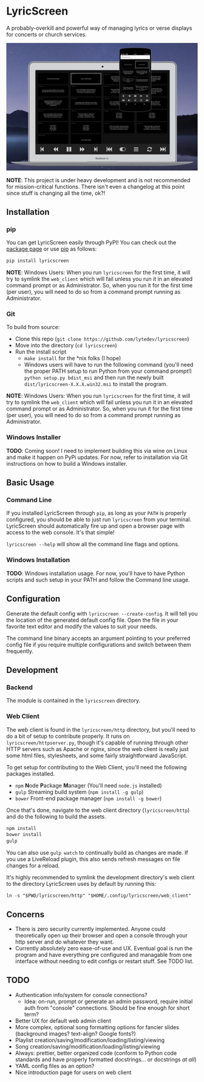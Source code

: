 # LyricScreen

A probably-overkill and powerful way of managing lyrics or verse displays for
concerts or church services.

![Glamour shot][glamour_shot]

**NOTE**: This project is under heavy development and is not recommended for
mission-critical functions. There isn't even a changelog at this point since
stuff is changing all the time, ok?!

## Installation

### pip

You can get LyricScreen easily through PyPI! You can check out the [package
page][lyricscreen_pypi] or use [pip][pip] as follows:

```bash
pip install lyricscreen
```

**NOTE**: Windows Users: When you run `lyricscreen` for the first time, it
will try to symlink the `web_client` which will fail unless you run it in an
elevated command prompt or as Administrator. So, when you run it for the first
time (per user), you will need to do so from a command prompt running as
Administrator.

### Git

To build from source:

* Clone this repo (`git clone https://github.com/lytedev/lyricscreen`)
* Move into the directory (`cd lyricscreen`)
* Run the install script
  * `make install` for the *nix folks (I hope)
  * Windows users will have to run the following command (you'll need the
    proper PATH setup to run Python from your command prompt!) `python
    setup.py bdist_msi` and then run the newly built
    `dist/lyricscreen-X.X.X.win32.msi` to install the program.

**NOTE**: Windows Users: When you run `lyricscreen` for the first time, it
will try to symlink the `web_client` which will fail unless you run it in an
elevated command prompt or as Administrator. So, when you run it for the first
time (per user), you will need to do so from a command prompt running as
Administrator.

### Windows Installer

**TODO**: Coming soon! I need to implement building this via wine on Linux
and make it happen on PyPi updates. For now, refer to installation via Git
instructions on how to build a Windows installer.

## Basic Usage

### Command Line

If you installed LyricScreen through `pip`, as long as your `PATH` is properly
configured, you should be able to just run `lyricscreen` from your terminal.
LyricScreen should automatically fire up and open a browser page with access
to the web console. It's that simple!

`lyricscreen --help` will show all the command line flags and options.

### Windows Installation

**TODO**: Windows installation usage. For now, you'll have to have Python
scripts and such setup in your PATH and follow the Command line usage.

## Configuration

Generate the default config with `lyricscreen --create-config`. It will tell
you the location of the generated default config file. Open the file in your
favorite text editor and modify the values to suit your needs.

The command line binary accepts an argument pointing to your preferred config
file if you require multiple configurations and switch between them
frequently.

## Development

### Backend

The module is contained in the `lyricscreen` directory.

### Web Client

The web client is found in the `lyricscreen/http` directory, but you'll need to
do a bit of setup to contribute properly. It runs on
`lyricscreen/httpserver.py`, though it's capable of running through other HTTP
servers such as Apache or nginx, since the web client is really just some html
files, stylesheets, and some fairly straightforward JavaScript.

To get setup for contributing to the Web Client, you'll need the following
packages installed.

* `npm` **N**ode **P**ackage **M**anager (You'll need `node.js` installed)
* `gulp` Streaming build system (`npm install -g gulp`)
* `bower` Front-end package manager (`npm install -g bower`)

Once that's done, navigate to the web client directory (`lyricscreen/http`) and
do the following to build the assets.

```bash
npm install
bower install
gulp
```

You can also use `gulp watch` to continually build as changes are made. If you
use a LiveReload plugin, this also sends refresh messages on file changes for
a reload.

It's highly recommended to symlink the development directory's web client to the
directory LyricScreen uses by default by running this:

```
ln -s "$PWD/lyricscreen/http" "$HOME/.config/lyricscreen/web_client"
```

## Concerns

* There is zero security currently implemented. Anyone could theoretically open
  up their browser and open a console through your http server and do whatever
  they want.
* Currently absolutely zero ease-of-use and UX. Eventual goal is run the program
  and have everything pre configured and managable from one interface without
  needing to edit configs or restart stuff. See TODO list.

## TODO

* Authentication info/system for console connections?
  * Idea: on-run, prompt or generate an admin password, require initial auth from
    "console" connections. Should be fine enough for short term?
* Better UX for default web admin client
* More complex, optional song formatting options for fancier slides (background
  images? text-align? Google fonts?)
* Playlist creation/saving/modification/loading/listing/viewing
* Song creation/saving/modification/loading/listing/viewing
* Always: prettier, better organized code (conform to Python code standards and
  have properly formatted docstrings... or docstrings *at all*)
* YAML config files as an option?
* Nice introduction page for users on web client


[lyricscreen_pypi]: https://pypi.python.org/pypi/lyricscreen
[pip]: https://pip.pypa.io/en/stable/
[glamour_shot]: https://raw.githubusercontent.com/lytedev/lyricscreen/dev/docs/screenshots/Laptop-Mobile-screenshot-render.png

